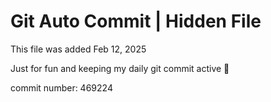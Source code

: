 # Git Auto Commit | Hidden File

This file was added Feb 12, 2025

Just for fun and keeping my daily git commit active 🤪

commit number: 469224
